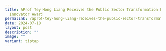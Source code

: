 ```yaml
---
title: AProf Tey Hong Liang Receives the Public Sector Transformation Exemplary
  Innovator Award
permalink: /aprof-tey-hong-liang-receives-the-public-sector-transformation-exemplary-innovator-award/
date: 2024-07-18
layout: post
description: ""
image: ""
variant: tiptap
---
```

